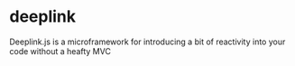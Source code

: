 # deeplink
Deeplink.js is a microframework for introducing a bit of reactivity into your code without a heafty MVC
